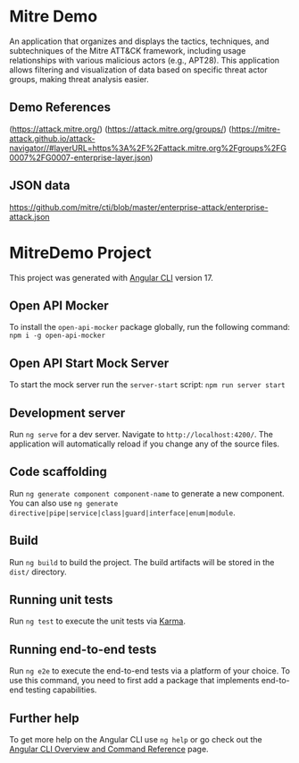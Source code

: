 # Mitre Demo
An application that organizes and displays the tactics, techniques, and subtechniques of the Mitre ATT&amp;CK framework, including usage relationships with various malicious actors (e.g., APT28). This application allows filtering and visualization of data based on specific threat actor groups, making threat analysis easier.


## Demo References
(https://attack.mitre.org/)
(https://attack.mitre.org/groups/)
(https://mitre-attack.github.io/attack-navigator//#layerURL=https%3A%2F%2Fattack.mitre.org%2Fgroups%2FG0007%2FG0007-enterprise-layer.json)


## JSON data
https://github.com/mitre/cti/blob/master/enterprise-attack/enterprise-attack.json


# MitreDemo Project

This project was generated with [Angular CLI](https://github.com/angular/angular-cli) version 17.

## Open API Mocker

To install the `open-api-mocker` package globally, run the following command:
```npm i -g open-api-mocker```

## Open API Start Mock Server
To start the mock server run the `server-start` script:
```npm run server start```

## Development server

Run `ng serve` for a dev server. Navigate to `http://localhost:4200/`. The application will automatically reload if you change any of the source files.

## Code scaffolding

Run `ng generate component component-name` to generate a new component. You can also use `ng generate directive|pipe|service|class|guard|interface|enum|module`.

## Build

Run `ng build` to build the project. The build artifacts will be stored in the `dist/` directory.

## Running unit tests

Run `ng test` to execute the unit tests via [Karma](https://karma-runner.github.io).

## Running end-to-end tests

Run `ng e2e` to execute the end-to-end tests via a platform of your choice. To use this command, you need to first add a package that implements end-to-end testing capabilities.

## Further help

To get more help on the Angular CLI use `ng help` or go check out the [Angular CLI Overview and Command Reference](https://angular.io/cli) page.


